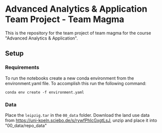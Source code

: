 # Advanced Analytics & Application Team Project - Team Magma

This is the repository for the team project of team magma for the course
"Advanced Analytics & Application".

## Setup

### Requirements

To run the notebooks create a new conda environment from the environment.yaml file.
To accomplish this run the following command:

```
conda env create -f environment.yaml
```

### Data

Place the `leipzig.tar` in the `00_data` folder.
Download the land use data from https://uni-koeln.sciebo.de/s/rywfPhIcGxgtLsJ, unzip and place it into "00_data/repo_data"
